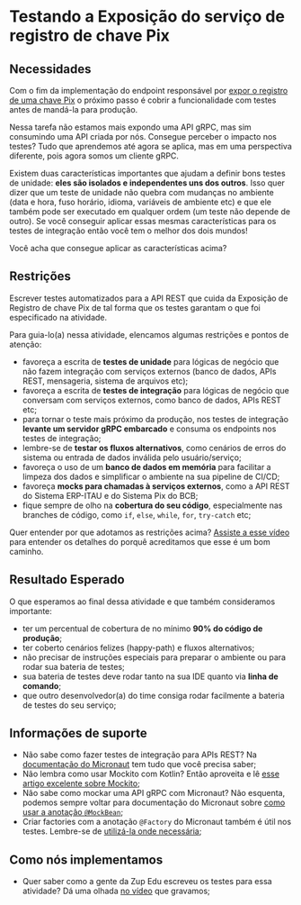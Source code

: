 # Testando a Exposição do serviço de registro de chave Pix

## Necessidades

Com o fim da implementação do endpoint responsável por [expor o registro de uma chave Pix](030-expondo-para-o-frontend-registro-da-chave-pix.md) o próximo passo é cobrir a funcionalidade com testes antes de mandá-la para produção.

Nessa tarefa não estamos mais expondo uma API gRPC, mas sim consumindo uma API criada por nós. Consegue perceber o impacto nos testes? Tudo que aprendemos até agora se aplica, mas em uma perspectiva diferente, pois agora somos um cliente gRPC.

Existem duas características importantes que ajudam a definir bons testes de unidade: **eles são isolados e independentes uns dos outros**. Isso quer dizer que um teste de unidade não quebra com mudanças no ambiente (data e hora, fuso horário, idioma, variáveis de ambiente etc) e que ele também pode ser executado em qualquer ordem (um teste não depende de outro). Se você conseguir aplicar essas mesmas características para os testes de integração então você tem o melhor dos dois mundos!

Você acha que consegue aplicar as características acima?
   
## Restrições

Escrever testes automatizados para a API REST que cuida da Exposição de Registro de chave Pix de tal forma que os testes garantam o que foi especificado na atividade.

Para guia-lo(a) nessa atividade, elencamos algumas restrições e pontos de atenção:

- favoreça a escrita de **testes de unidade** para lógicas de negócio que não fazem integração com serviços externos (banco de dados, APIs REST, mensageria, sistema de arquivos etc);
- favoreça a escrita de **testes de integração** para lógicas de negócio que conversam com serviços externos, como banco de dados, APIs REST etc;
- para tornar o teste mais próximo da produção, nos testes de integração **levante um servidor gRPC embarcado** e consuma os endpoints nos testes de integração;
- lembre-se de **testar os fluxos alternativos**, como cenários de erros do sistema ou entrada de dados inválida pelo usuário/serviço;
- favoreça o uso de um **banco de dados em memória** para facilitar a limpeza dos dados e simplificar o ambiente na sua pipeline de CI/CD;
- favoreça **mocks para chamadas à serviços externos**, como a API REST do Sistema ERP-ITAU e do Sistema Pix do BCB;
- fique sempre de olho na **cobertura do seu código**, especialmente nas branches de código, como `if`, `else`, `while`, `for`, `try-catch` etc;

Quer entender por que adotamos as restrições acima? [Assiste a esse vídeo](https://www.youtube.com/watch?v=IMvjNpG6320) para entender os detalhes do porquê acreditamos que esse é um bom caminho.

## Resultado Esperado

O que esperamos ao final dessa atividade e que também consideramos importante:

- ter um percentual de cobertura de no mínimo **90% do código de produção**;
- ter coberto cenários felizes (happy-path) e fluxos alternativos;
- não precisar de instruções especiais para preparar o ambiente ou para rodar sua bateria de testes;
- sua bateria de testes deve rodar tanto na sua IDE quanto via **linha de comando**;
- que outro desenvolvedor(a) do time consiga rodar facilmente a bateria de testes do seu serviço;

## Informações de suporte

- Não sabe como fazer testes de integração para APIs REST? Na [documentação do Micronaut](https://micronaut-projects.github.io/micronaut-test/latest/guide/#junit5) tem tudo que você precisa saber;
- Não lembra como usar Mockito com Kotlin? Então aproveita e lê [esse artigo excelente sobre Mockito](https://www.baeldung.com/kotlin/mockito);
- Não sabe como mockar uma API gRPC com Micronaut? Não esquenta, podemos sempre voltar para documentação do Micronaut sobre [como usar a anotação `@MockBean`](https://micronaut-projects.github.io/micronaut-test/latest/guide/#_using_mockito_mocks);
- Criar factories com a anotação `@Factory` do Micronaut também é útil nos testes. Lembre-se de [utilizá-la onde necessária](https://docs.micronaut.io/latest/guide/index.html#factories);

## Como nós implementamos

- Quer saber como a gente da Zup Edu escreveu os testes para essa atividade? Dá uma olhada [no vídeo](https://www.youtube.com/watch?v=WVHbJEfmJxI) que gravamos;

